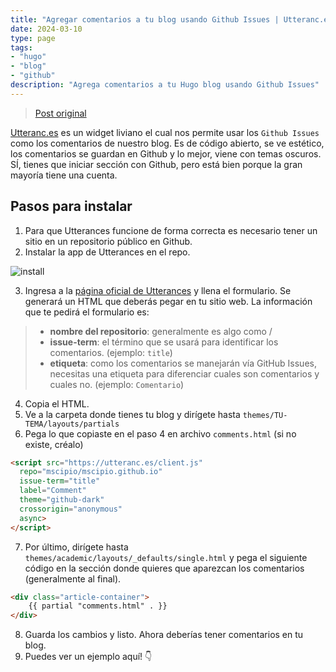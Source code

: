 ```yaml
---
title: "Agregar comentarios a tu blog usando Github Issues | Utteranc.es"
date: 2024-03-10
type: page
tags: 
- "hugo"
- "blog"
- "github"
description: "Agrega comentarios a tu Hugo blog usando Github Issues"
---
```


> [Post original](https://mscipio.github.io/post/utterances-comment-engine/)

[Utteranc.es](https://utteranc.es/) es un widget liviano el cual nos permite usar los `Github Issues` como los comentarios de nuestro blog. Es de código abierto, se ve estético, los comentarios se guardan en Github y lo mejor, viene con temas oscuros. SÍ, tienes que iniciar sección con Github, pero está bien porque la gran mayoría tiene una cuenta.

## Pasos para instalar

1. Para que Utterances funcione de forma correcta es necesario tener un sitio en un repositorio público en Github.
2. Instalar la app de Utterances en el repo.

![install](https://mscipio.github.io/img/posts/utterances/app-setup.png)

3. Ingresa a la [página oficial de Utterances](https://utteranc.es/) y llena el formulario. Se generará un HTML que deberás pegar en tu sitio web. La información que te pedirá el formulario es:

> - **nombre del repositorio**: generalmente es algo como <usuario>/<repo>
> - **issue-term**: el término que se usará para identificar los comentarios. (ejemplo: `title`)
> - **etiqueta**: como los comentarios se manejarán vía GitHub Issues, necesitas una etiqueta para diferenciar cuales son comentarios y cuales no. (ejemplo: `Comentario`)

4. Copia el HTML.
5. Ve a la carpeta donde tienes tu blog y dirígete hasta `themes/TU-TEMA/layouts/partials` 
6. Pega lo que copiaste en el paso 4 en archivo `comments.html` (si no existe, créalo)

```html
<script src="https://utteranc.es/client.js"
  repo="mscipio/mscipio.github.io"
  issue-term="title"
  label="Comment"
  theme="github-dark"
  crossorigin="anonymous"
  async>
</script>
```

7. Por último, dirígete hasta `themes/academic/layouts/_defaults/single.html` y pega el siguiente código en la sección donde quieres que aparezcan los comentarios (generalmente al final).


```html
<div class="article-container">
	{{ partial "comments.html" . }}
</div>
```

8. Guarda los cambios y listo. Ahora deberías tener comentarios en tu blog.
9. Puedes ver un ejemplo aquí! 👇 

